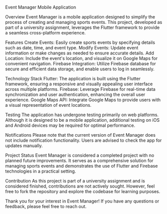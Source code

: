 Event Manager Mobile Application

Overview
Event Manager is a mobile application designed to simplify the process of creating and managing sports events.
This project, developed as part of a university assignment, leverages the Flutter framework to provide a seamless cross-platform experience.

Features
Create Events: Easily create sports events by specifying details such as date, time, and event type.
Modify Events: Update event information or make changes as needed to ensure accurate details.
Add Location: Include the event's location, and visualize it on Google Maps for convenient navigation.
Firebase Integration: Utilize Firebase database for secure and efficient data storage, and enable users to log in seamlessly.

Technology Stack
Flutter: The application is built using the Flutter framework, ensuring a responsive and visually appealing user interface across multiple platforms.
Firebase: Leverage Firebase for real-time data synchronization and user authentication, enhancing the overall user experience.
Google Maps API: Integrate Google Maps to provide users with a visual representation of event locations.

Testing
The application has undergone testing primarily on web platforms. Although it is designed to be a mobile application, additional testing on iOS and Android devices may be required for optimal performance.

Notifications
Please note that the current version of Event Manager does not include notification functionality. Users are advised to check the app for updates manually.

Project Status
Event Manager is considered a completed project with no planned future improvements. It serves as a comprehensive solution for managing sports events and demonstrates the use of Flutter and Firebase technologies in a practical setting.

Contribution
As this project is part of a university assignment and is considered finished, contributions are not actively sought. However, feel free to fork the repository and explore the codebase for learning purposes.

Thank you for your interest in Event Manager! If you have any questions or feedback, please feel free to reach out.
